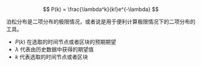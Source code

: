 
$$
P(k) = \frac{\lambda^k}{k!}e^{-\lambda}
$$

泊松分布是二项分布的极限情况，或者说是用于便利计算极限情况下的二项分布的工具。

- $P(k)$ 在选取的时间节点或者区块的预期期望
- $\lambda$ 代表由历史数据中获得的期望值
- $k$ 代表选取的时间节点或者区块